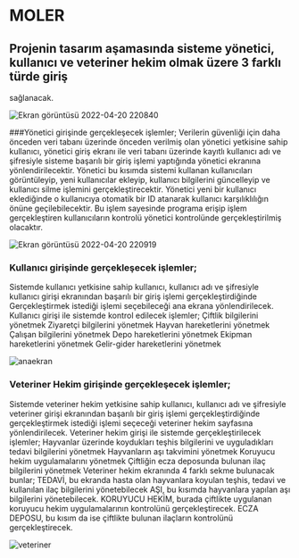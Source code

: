 # MOLER

## Projenin tasarım aşamasında sisteme yönetici, kullanıcı ve veteriner hekim olmak üzere 3 farklı türde giriş
sağlanacak.

![Ekran görüntüsü 2022-04-20 220840](https://user-images.githubusercontent.com/98388628/164305517-892d9062-3cbb-430c-b353-c778c287d08f.png)

###Yönetici girişinde gerçekleşecek işlemler;
Verilerin güvenliği için daha önceden veri tabanı üzerinde önceden verilmiş olan yönetici yetkisine sahip kullanıcı,
yönetici giriş ekranı ile veri tabanı üzerinde kayıtlı kullanıcı adı ve şifresiyle sisteme başarılı bir giriş işlemi
yaptığında yönetici ekranına yönlendirilecektir. Yönetici bu kısımda sistemi kullanan kullanıcıları görüntüleyip, yeni
kullanıcılar ekleyip, kullanıcı bilgilerini güncelleyip ve kullanıcı silme işlemini gerçekleştirecektir. Yönetici yeni bir
kullanıcı eklediğinde o kullanıcıya otomatik bir ID atanarak kullanıcı karşılıklılığın önüne geçilebilecektir. Bu işlem
sayesinde programa erişip işlem gerçekleştiren kullanıcıların kontrolü yönetici kontrolünde gerçekleştirilmiş
olacaktır.

![Ekran görüntüsü 2022-04-20 220919](https://user-images.githubusercontent.com/98388628/164306084-9cea84dd-49a4-4aa6-a9f1-946c4634d876.png)



### Kullanıcı girişinde gerçekleşecek işlemler;
Sistemde kullanıcı yetkisine sahip kullanıcı, kullanıcı adı ve şifresiyle kullanıcı girişi ekranından başarılı bir giriş
işlemi gerçekleştirdiğinde Gerçekleştirmek istediği işlemi seçebileceği ana ekrana yönlendirilecek.
Kullanıcı girişi ile sistemde kontrol edilecek işlemler;
 Çiftlik bilgilerini yönetmek
 Ziyaretçi bilgilerini yönetmek
 Hayvan hareketlerini yönetmek
 Çalışan bilgilerini yönetmek
 Depo hareketlerini yönetmek
 Ekipman hareketlerini yönetmek
 Gelir-gider hareketlerini yönetmek
 
 
![anaekran](https://user-images.githubusercontent.com/98388628/164306118-c6c2854e-8b39-452d-b9ac-bca89abae6aa.png)

 
 
### Veteriner Hekim girişinde gerçekleşecek işlemler;
Sistemde veteriner hekim yetkisine sahip kullanıcı, kullanıcı adı ve şifresiyle veteriner girişi ekranından başarılı bir
giriş işlemi gerçekleştirdiğinde gerçekleştirmek istediği işlemi seçeceği veteriner hekim sayfasına yönlendirilecek.
Veteriner hekim girişi ile sistemde gerçekleştirilecek işlemler;
 Hayvanlar üzerinde koydukları teşhis bilgilerini ve uyguladıkları tedavi bilgilerini yönetmek
 Hayvanların aşı takvimini yönetmek
 Koruyucu hekim uygulamalarını yönetmek
 Çiftliğin ecza deposunda bulunan ilaç bilgilerini yönetmek
Veteriner hekim ekranında 4 farklı sekme bulunacak bunlar;
 TEDAVİ, bu ekranda hasta olan hayvanlara koyulan teşhis, tedavi ve kullanılan ilaç bilgilerini
yönetebilecek
 AŞI, bu kısımda hayvanlara yapılan aşı bilgilerini yönetebilecek.
 KORUYUCU HEKİM, burada çiftlikte uygulanan koruyucu hekim uygulamalarının kontrolünü
gerçekleştirecek.
 ECZA DEPOSU, bu kısım da ise çiftlikte bulunan ilaçların kontrolünü gerçekleştirecek.
 
 ![veteriner](https://user-images.githubusercontent.com/98388628/164305829-6c3d5d34-c2a2-4cc7-95a8-29486e83a7bc.png)

